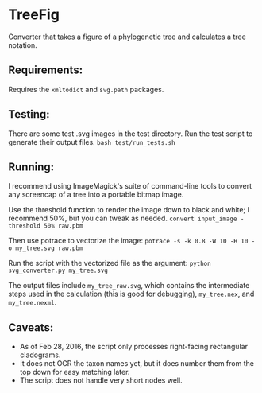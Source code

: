 # TreeFig
Converter that takes a figure of a phylogenetic tree and calculates a tree notation.

## Requirements:
Requires the `xmltodict` and `svg.path` packages.

## Testing:
There are some test .svg images in the test directory. Run the test script to generate their output files.
	```bash test/run_tests.sh```

## Running:
I recommend using ImageMagick's suite of command-line tools to convert any screencap of a tree into a portable bitmap image.

Use the threshold function to render the image down to black and white; I recommend 50%, but you can tweak as needed.
    ```convert input_image -threshold 50% raw.pbm```
    
Then use potrace to vectorize the image:
    ```potrace -s -k 0.8 -W 10 -H 10 -o my_tree.svg raw.pbm```

Run the script with the vectorized file as the argument:
	```python svg_converter.py my_tree.svg```

The output files include `my_tree_raw.svg`, which contains the intermediate steps used in the calculation (this is good for debugging), `my_tree.nex`, and `my_tree.nexml`.

## Caveats:
* As of Feb 28, 2016, the script only processes right-facing rectangular cladograms. 
* It does not OCR the taxon names yet, but it does number them from the top down for easy matching later.
* The script does not handle very short nodes well.
